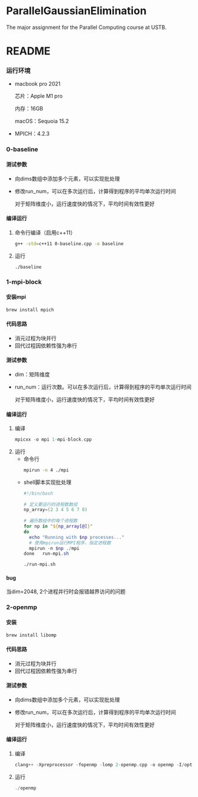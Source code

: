 # ParallelGaussianElimination
The major assignment for the Parallel Computing course at USTB.
# README

### 运行环境

- macbook pro 2021

  芯片：Apple M1 pro

  内存：16GB

  macOS：Sequoia 15.2
- MPICH：4.2.3

### 0-baseline

#### 测试参数

- 向dims数组中添加多个元素，可以实现批处理
- 修改run\_num，可以在多次运行后，计算得到程序的平均单次运行时间

  对于矩阵维度小，运行速度快的情况下，平均时间有效性更好

#### 编译运行

1. 命令行编译（启用c++11）
   ```bash
   g++ -std=c++11 0-baseline.cpp -o baseline
   ```
2. 运行
   ```bash
   ./baseline
   ```

### 1-mpi-block

#### 安装mpi

```bash
brew install mpich
```

#### 代码思路

- 消元过程为块并行
- 回代过程因依赖性强为串行

#### 测试参数

- dim：矩阵维度
- run\_num：运行次数。可以在多次运行后，计算得到程序的平均单次运行时间

  对于矩阵维度小，运行速度快的情况下，平均时间有效性更好

#### 编译运行

1. 编译
   ```c++
   mpicxx -o mpi 1-mpi-block.cpp
   ```
2. 运行
   - 命令行
     ```bash
     mpirun -n 4 ./mpi
     ```
   - shell脚本实现批处理
     ```powershell
     #!/bin/bash  
       
     # 定义要运行的进程数数组  
     np_array=(2 3 4 5 6 7 8)  
       
     # 遍历数组中的每个进程数  
     for np in "${np_array[@]}"  
     do  
       echo "Running with $np processes..."  
       # 使用mpirun运行MPI程序，指定进程数  
       mpirun -n $np ./mpi  
     done   run-mpi.sh
     ```
     ```bash
     ./run-mpi.sh
     ```

#### bug

当dim=2048, 2个进程并行时会报错越界访问的问题

### 2-openmp

#### 安装

```bash
brew install libomp
```

#### 代码思路

- 消元过程为块并行
- 回代过程因依赖性强为串行

#### 测试参数

- 向dims数组中添加多个元素，可以实现批处理
- 修改run\_num，可以在多次运行后，计算得到程序的平均单次运行时间

  对于矩阵维度小，运行速度快的情况下，平均时间有效性更好

#### 编译运行

1. 编译
   ```c++
   clang++ -Xpreprocessor -fopenmp -lomp 2-openmp.cpp -o openmp -I/opt/homebrew/opt/libomp/include -L/opt/homebrew/opt/libomp/lib
   ```
2. 运行
   ```c++
   ./openmp
   ```
